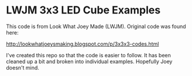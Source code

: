 LWJM 3x3 LED Cube Examples
==========================

This code is from Look What Joey Made (LWJM). Original code was found here:

http://lookwhatjoeysmaking.blogspot.com/p/3x3x3-codes.html

I've created this repo so that the code is easier to follow. It has been cleaned up a bit and broken 
into individual examples. Hopefully Joey doesn't mind. 
